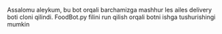 Assalomu aleykum, bu bot orqali barchamizga mashhur les ailes delivery boti cloni qilindi. FoodBot.py filini run qilish orqali botni ishga tushurishingi mumkin
